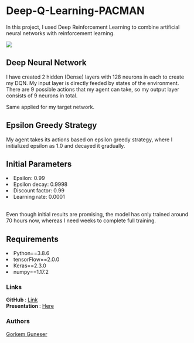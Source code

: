 # Deep-Q-Learning-PACMAN

In this project, I used Deep Reinforcement Learning to combine artificial neural networks with reinforcement learning.

![](Deep-Q-Learning-PACMAN/final_gif)

## Deep Neural Network
I have created 2 hidden (Dense) layers with 128 neurons in each to create my DQN. My input layer is directly feeded by states of the environment. There are 9 possible actions that my agent can take, so my output layer consists of 9 neurons in total. 

Same applied for my target network.

## Epsilon Greedy Strategy
My agent takes its actions based on epsilon greedy strategy, where I initialized epsilon as 1.0 and decayed it gradually.

## Initial Parameters
<li>Epsilon: 0.99 </li>
<li>Epsilon decay: 0.9998</li>
<li>Discount factor: 0.99</li>
<li>Learning rate: 0.0001</li>



<br>Even though initial results are promising, the model has only trained around 70 hours now, whereas I need weeks to complete full training.</br>

## Requirements
<li>Python==3.8.6</li>
<li>tensorFlow==2.0.0</li>
<li>Keras==2.3.0</li>
<li>numpy==1.17.2</li>


### Links
<b> GitHub </b>: [Link](https://github.com/gorkemguneser/Deep-Q-Learning-PACMAN)</br>
<b> Presentation </b>: [Here](https://docs.google.com/presentation/d/1hc7L-Xvr2DYcYipKMPUnhRqCNlJXesiG3y5EMFrViDM/edit#slide=id.gb1ff898c40_0_222)</br>

### Authors
[Gorkem Guneser](https://www.linkedin.com/in/gorkemguneser/)
